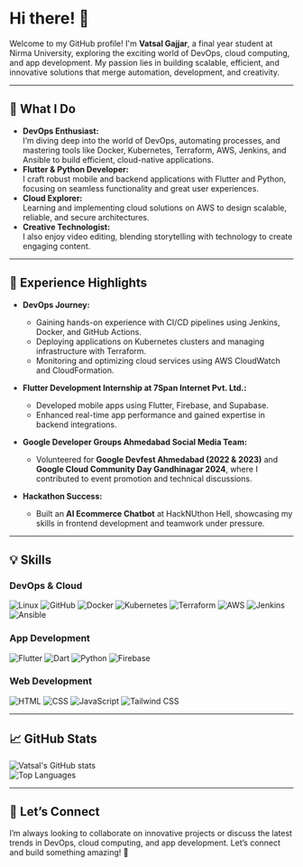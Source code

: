 # Hi there! 👋  

Welcome to my GitHub profile! I'm **Vatsal Gajjar**, a final year student at Nirma University, exploring the exciting world of DevOps, cloud computing, and app development. My passion lies in building scalable, efficient, and innovative solutions that merge automation, development, and creativity.  

---

## 🚀 What I Do  

- **DevOps Enthusiast:**  
  I’m diving deep into the world of DevOps, automating processes, and mastering tools like Docker, Kubernetes, Terraform, AWS, Jenkins, and Ansible to build efficient, cloud-native applications.  
- **Flutter & Python Developer:**  
  I craft robust mobile and backend applications with Flutter and Python, focusing on seamless functionality and great user experiences.  
- **Cloud Explorer:**  
  Learning and implementing cloud solutions on AWS to design scalable, reliable, and secure architectures.  
- **Creative Technologist:**  
  I also enjoy video editing, blending storytelling with technology to create engaging content.  

---

## 🌟 Experience Highlights  

- **DevOps Journey:**  
  - Gaining hands-on experience with CI/CD pipelines using Jenkins, Docker, and GitHub Actions.  
  - Deploying applications on Kubernetes clusters and managing infrastructure with Terraform.  
  - Monitoring and optimizing cloud services using AWS CloudWatch and CloudFormation.  

- **Flutter Development Internship at 7Span Internet Pvt. Ltd.:**  
  - Developed mobile apps using Flutter, Firebase, and Supabase.  
  - Enhanced real-time app performance and gained expertise in backend integrations.  

- **Google Developer Groups Ahmedabad Social Media Team:**  
  - Volunteered for **Google Devfest Ahmedabad (2022 & 2023)** and **Google Cloud Community Day Gandhinagar 2024**, where I contributed to event promotion and technical discussions.  

- **Hackathon Success:**  
  - Built an **AI Ecommerce Chatbot** at HackNUthon Hell, showcasing my skills in frontend development and teamwork under pressure.  

---

## 💡 Skills  

### DevOps & Cloud  
![Linux](https://img.shields.io/badge/-Linux-FCC624?logo=linux&logoColor=black) ![GitHub](https://img.shields.io/badge/-GitHub-181717?logo=github&logoColor=white)  ![Docker](https://img.shields.io/badge/-Docker-2496ED?logo=docker&logoColor=white) ![Kubernetes](https://img.shields.io/badge/-Kubernetes-326CE5?logo=kubernetes&logoColor=white)  ![Terraform](https://img.shields.io/badge/-Terraform-623CE4?logo=terraform&logoColor=white) ![AWS](https://img.shields.io/badge/-AWS-232F3E?logo=amazon-aws&logoColor=white)  ![Jenkins](https://img.shields.io/badge/-Jenkins-D24939?logo=jenkins&logoColor=white) ![Ansible](https://img.shields.io/badge/-Ansible-EE0000?logo=ansible&logoColor=white)  

### App Development  
![Flutter](https://img.shields.io/badge/-Flutter-02569B?logo=flutter&logoColor=white) ![Dart](https://img.shields.io/badge/-Dart-0175C2?logo=dart&logoColor=white)  ![Python](https://img.shields.io/badge/-Python-306998?logo=python&logoColor=white) ![Firebase](https://img.shields.io/badge/-Firebase-FFCA28?logo=firebase&logoColor=black)  

### Web Development  
![HTML](https://img.shields.io/badge/-HTML-E34F26?logo=html5&logoColor=white) ![CSS](https://img.shields.io/badge/-CSS-1572B6?logo=css3&logoColor=white)  ![JavaScript](https://img.shields.io/badge/-JavaScript-F7DF1E?logo=javascript&logoColor=black)  ![Tailwind CSS](https://img.shields.io/badge/-Tailwind%20CSS-06B6D4?logo=tailwindcss&logoColor=white)  

---

## 📈 GitHub Stats  

![Vatsal's GitHub stats](https://github-readme-stats.vercel.app/api?username=gajjarvatsall&show_icons=true&theme=radical)  
![Top Languages](https://github-readme-stats.vercel.app/api/top-langs/?username=gajjarvatsall&layout=compact&theme=radical)  

---

## 🌱 Let’s Connect  

I’m always looking to collaborate on innovative projects or discuss the latest trends in DevOps, cloud computing, and app development. Let’s connect and build something amazing! 🚀  
